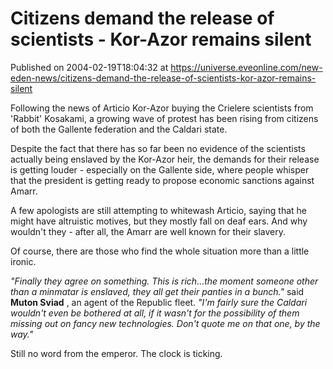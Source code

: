 # Citizens demand the release of scientists - Kor-Azor remains silent
Published on 2004-02-19T18:04:32 at https://universe.eveonline.com/new-eden-news/citizens-demand-the-release-of-scientists-kor-azor-remains-silent

Following the news of Articio Kor-Azor buying the Crielere scientists from 'Rabbit' Kosakami, a growing wave of protest has been rising from citizens of both the Gallente federation and the Caldari state.   
  
Despite the fact that there has so far been no evidence of the scientists actually being enslaved by the Kor-Azor heir, the demands for their release is getting louder - especially on the Gallente side, where people whisper that the president is getting ready to propose economic sanctions against Amarr.   
  
A few apologists are still attempting to whitewash Articio, saying that he might have altruistic motives, but they mostly fall on deaf ears. And why wouldn't they - after all, the Amarr are well known for their slavery.   
  
Of course, there are those who find the whole situation more than a little ironic.   
  
_"Finally they agree on something. This is rich...the moment someone other than a minmatar is enslaved, they all get their panties in a bunch."_ said **Muton Sviad** , an agent of the Republic fleet. _"I'm fairly sure the Caldari wouldn't even be bothered at all, if it wasn't for the possibility of them missing out on fancy new technologies. Don't quote me on that one, by the way."_   
  
Still no word from the emperor. The clock is ticking.
